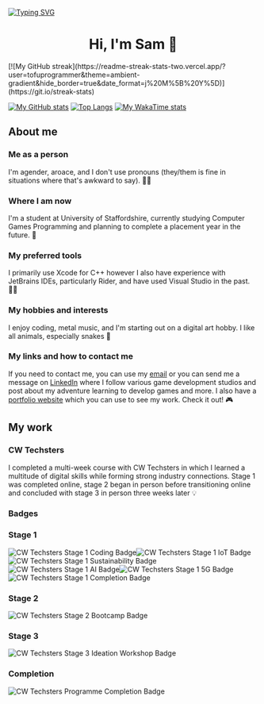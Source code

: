 [![Typing SVG](https://readme-typing-svg.demolab.com?font=Atkinson+Hyperlegible+Mono&size=24&duration=3000&pause=1000&color=CC58BC&center=true&vCenter=true&multiline=true&width=740&height=70&lines=Welcome+to+my+little+slice+of+GitHub+(%2C%2C+%EF%BD%A5%E2%88%80%EF%BD%A5)%EF%BE%89%E3%82%9B;I+hope+you+like+it+here+%5E_%5E)](https://git.io/typing-svg)

<h1 align="center">Hi, I'm Sam 👋</h1>
[![My GitHub streak](https://readme-streak-stats-two.vercel.app/?user=tofuprogrammer&theme=ambient-gradient&hide_border=true&date_format=j%20M%5B%20Y%5D)](https://git.io/streak-stats)

[![My GitHub stats](https://github-readme-stats.vercel.app/api?username=tofuprogrammer&show_icons=true&theme=ambient_gradient&hide_border=true&show=reviews,discussions_started,discussions_answered,prs_merged,prs_merged_percentage&number_format=long&rank_icon=percentile)](https://github.com/anuraghazra/github-readme-stats) [![Top Langs](https://github-readme-stats.vercel.app/api/top-langs/?username=tofuprogrammer&theme=ambient_gradient&hide_border=true&size_weight=0.5&count_weight=0.5)](https://github.com/anuraghazra/github-readme-stats) [![My WakaTime stats](https://github-readme-stats.vercel.app/api/wakatime?username=tofuprogrammer&theme=ambient_gradient&hide_border=true)](https://github.com/anuraghazra/github-readme-stats)

## About me

### Me as a person
I'm agender, aroace, and I don't use pronouns (they/them is fine in situations where that's awkward to say). 🏳️‍🌈

### Where I am now
I'm a student at University of Staffordshire, currently studying Computer Games Programming and planning to complete a placement year in the future. 📔

### My preferred tools
I primarily use Xcode for C++ however I also have experience with JetBrains IDEs, particularly Rider, and have used Visual Studio in the past. 🧑‍💻

### My hobbies and interests
I enjoy coding, metal music, and I'm starting out on a digital art hobby. I like all animals, especially snakes 🐍

### My links and how to contact me
If you need to contact me, you can use my [email](mailto:sam@samhart.co.uk) or you can send me a message on [LinkedIn](https://www.linkedin.com/in/samson-hart-b69828226) where I follow various game development studios and post about my adventure learning to develop games and more. I also have a [portfolio website](https://samhart.co.uk) which you can use to see my work. Check it out! 🎮

## My work

### CW Techsters
I completed a multi-week course with CW Techsters in which I learned a multitude of digital skills while forming strong industry connections. Stage 1 was completed online, stage 2 began in person before transitioning online and concluded with stage 3 in person three weeks later 💡

### Badges
### Stage 1
![CW Techsters Stage 1 Coding Badge](https://github.com/tofuprogrammer/tofuprogrammer/blob/fab216da232420d4a575aeee64e3ed5696eb0f67/Credly%20badges/CW%20Techsters/Stage%201/cw-techsters-programme-participant-stage-1-explore-coding.png "Coding Badge")![CW Techsters Stage 1 IoT Badge](https://github.com/tofuprogrammer/tofuprogrammer/blob/cd7893bf751e5dc48f9ae9bb4958fdfe4863ca29/Credly%20badges/CW%20Techsters/Stage%201/cw-techsters-programme-participant-stage-1-explore-iot-internet-of-things.png "IoT Badge")![CW Techsters Stage 1 Sustainability Badge](https://github.com/tofuprogrammer/tofuprogrammer/blob/cd7893bf751e5dc48f9ae9bb4958fdfe4863ca29/Credly%20badges/CW%20Techsters/Stage%201/cw-techsters-programme-participant-stage-1-explore-sustainability.png "Sustainability Badge")![CW Techsters Stage 1 AI Badge](https://github.com/tofuprogrammer/tofuprogrammer/blob/5c6db5f2af960d20b96e469b46a872b572ac9a05/Credly%20badges/CW%20Techsters/Stage%201/cw-techsters-programme-participant-stage-1-explore-ai-artificial-intelligence.png "AI Badge")![CW Techsters Stage 1 5G Badge](https://github.com/tofuprogrammer/tofuprogrammer/blob/5c6db5f2af960d20b96e469b46a872b572ac9a05/Credly%20badges/CW%20Techsters/Stage%201/cw-techsters-programme-participant-stage-1-explore-5g.png "5G Badge")![CW Techsters Stage 1 Completion Badge](https://github.com/tofuprogrammer/tofuprogrammer/blob/5c6db5f2af960d20b96e469b46a872b572ac9a05/Credly%20badges/CW%20Techsters/Stage%201/cw-techsters-digital-skills-programme-completion-of-stage-one.png "Completion Badge")
### Stage 2
![CW Techsters Stage 2 Bootcamp Badge](https://github.com/tofuprogrammer/tofuprogrammer/blob/6b8ef7edc4ecc4ce12bed29c876cc0e38b2feb66/Credly%20badges/CW%20Techsters/Stage%202/cw-techsters-digital-skills-programme-stage-2-bootcamp.png "Bootcamp Badge")
### Stage 3
![CW Techsters Stage 3 Ideation Workshop Badge](https://github.com/tofuprogrammer/tofuprogrammer/blob/6b8ef7edc4ecc4ce12bed29c876cc0e38b2feb66/Credly%20badges/CW%20Techsters/Stage%203/cw-techsters-digital-skills-programme-stage-3-ideation-workshop.png "Ideation Workshop Badge")
### Completion
![CW Techsters Programme Completion Badge](https://github.com/tofuprogrammer/tofuprogrammer/blob/6b8ef7edc4ecc4ce12bed29c876cc0e38b2feb66/Credly%20badges/CW%20Techsters/Completion/cw-techsters-completion-of-programme.png "Programme Workshop Badge")
